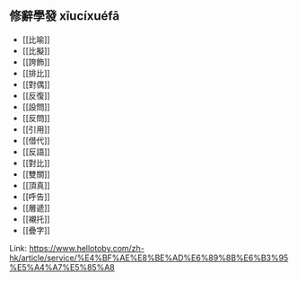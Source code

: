 ## 修辭學發 xīucíxuéfā
- [[比喻]]
- [[比擬]]
- [[誇飾]]
- [[排比]]
- [[對偶]]
- [[反復]]
- [[設問]]
- [[反問]]
- [[引用]]
- [[借代]]
- [[反語]]
- [[對比]]
- [[雙關]]
- [[頂真]]
- [[呼告]]
- [[層遞]]
- [[襯托]]
- [[疊字]]

Link: https://www.hellotoby.com/zh-hk/article/service/%E4%BF%AE%E8%BE%AD%E6%89%8B%E6%B3%95%E5%A4%A7%E5%85%A8